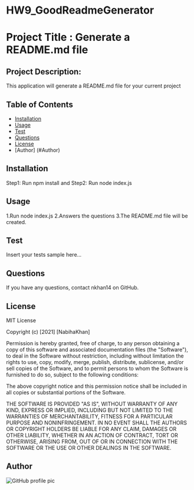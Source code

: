 # HW9_GoodReadmeGenerator

# Project Title : Generate a README.md file 

## Project Description:
 This application will generate a README.md file for your current project

## Table of Contents
* [Installation](#installation)
* [Usage](#usage)
* [Test](#test)
* [Questions](#questions)
* [License](#license)
* [Author] (#Author)


## Installation
Step1: Run npm install and Step2: Run node index.js

## Usage
1.Run node index.js 2.Answers the questions 3.The README.md file will be created. 

## Test
Insert your tests sample here...

## Questions
If you have any questions, contact nkhan14 on GitHub.


## License
MIT License

Copyright (c) [2021] [NabihaKhan]

Permission is hereby granted, free of charge, to any person obtaining a copy
of this software and associated documentation files (the "Software"), to deal
in the Software without restriction, including without limitation the rights
to use, copy, modify, merge, publish, distribute, sublicense, and/or sell
copies of the Software, and to permit persons to whom the Software is
furnished to do so, subject to the following conditions:

The above copyright notice and this permission notice shall be included in all
copies or substantial portions of the Software.

THE SOFTWARE IS PROVIDED "AS IS", WITHOUT WARRANTY OF ANY KIND, EXPRESS OR
IMPLIED, INCLUDING BUT NOT LIMITED TO THE WARRANTIES OF MERCHANTABILITY,
FITNESS FOR A PARTICULAR PURPOSE AND NONINFRINGEMENT. IN NO EVENT SHALL THE
AUTHORS OR COPYRIGHT HOLDERS BE LIABLE FOR ANY CLAIM, DAMAGES OR OTHER
LIABILITY, WHETHER IN AN ACTION OF CONTRACT, TORT OR OTHERWISE, ARISING FROM,
OUT OF OR IN CONNECTION WITH THE SOFTWARE OR THE USE OR OTHER DEALINGS IN THE
SOFTWARE.


## Author 
![GitHub profile pic](https://avatars.githubusercontent.com/u/79664414?v=4)

